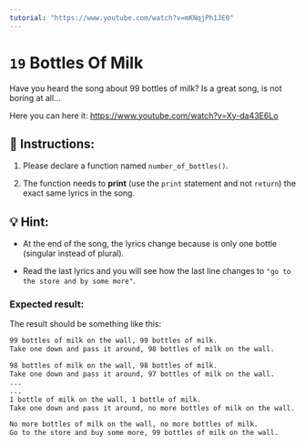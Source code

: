 ```yaml
---
tutorial: "https://www.youtube.com/watch?v=mKNqjPh1JE0"
---
```


# `19` Bottles Of Milk

Have you heard the song about 99 bottles of milk? Is a great song, is not boring at all...

Here you can here it: https://www.youtube.com/watch?v=Xy-da43E6Lo


## 📝 Instructions:

1. Please declare a function named `number_of_bottles()`.

2. The function needs to **print** (use the `print` statement and not `return`) the exact same lyrics in the song.


## 💡 Hint:

+ At the end of the song, the lyrics change because is only one bottle (singular instead of plural).

+ Read the last lyrics and you will see how the last line changes to `"go to the store and by some more"`.


### Expected result:

The result should be something like this:

```sh
99 bottles of milk on the wall, 99 bottles of milk.
Take one down and pass it around, 98 bottles of milk on the wall.

98 bottles of milk on the wall, 98 bottles of milk.
Take one down and pass it around, 97 bottles of milk on the wall.
...
...
1 bottle of milk on the wall, 1 bottle of milk.
Take one down and pass it around, no more bottles of milk on the wall.

No more bottles of milk on the wall, no more bottles of milk.
Go to the store and buy some more, 99 bottles of milk on the wall.
```
